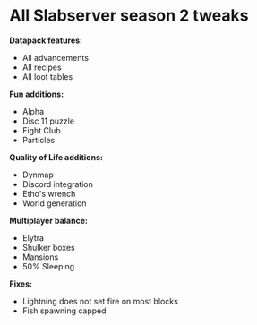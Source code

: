 # All Slabserver season 2 tweaks

**Datapack features:**
* All advancements
* All recipes
* All loot tables

**Fun additions:**
* Alpha
* Disc 11 puzzle
* Fight Club
* Particles

**Quality of Life additions:**
* Dynmap
* Discord integration
* Etho's wrench
* World generation

**Multiplayer balance:**
* Elytra
* Shulker boxes
* Mansions
* 50% Sleeping

**Fixes:**
* Lightning does not set fire on most blocks
* Fish spawning capped
